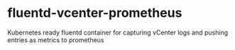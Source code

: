 # fluentd-vcenter-prometheus
Kubernetes ready fluentd container for capturing vCenter logs and pushing entries as metrics to prometheus
